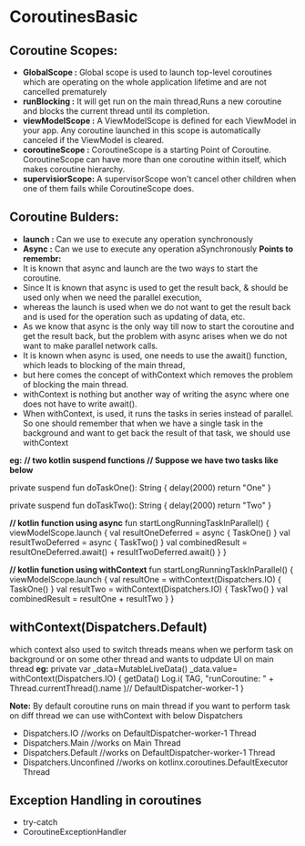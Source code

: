 # CoroutinesBasic
## Coroutine Scopes:
* __GlobalScope :__ Global scope is used to launch top-level coroutines which are operating on the whole application lifetime and are not cancelled prematurely
* __runBlocking :__  It will get run on the main thread,Runs a new coroutine and blocks the current thread until its completion.
* __viewModelScope :__ A ViewModelScope is defined for each ViewModel in your app. Any coroutine launched in this scope is automatically canceled if the ViewModel is cleared.
* __coroutineScope :__ CoroutineScope is a starting Point of Coroutine. CoroutineScope can have more than one coroutine within itself, which makes coroutine hierarchy. 
* __supervisiorScope:__ A supervisorScope won't cancel other children when one of them fails while CoroutineScope does.

## Coroutine Bulders:
* __launch :__ Can we use to execute any operation synchronously
* __Async  :__ Can we use to execute any operation aSynchronously
__Points to remembr:__
* It is known that async and launch are the two ways to start the coroutine. 
* Since It is known that async is used to get the result back, & should be used only when we need the parallel execution,
* whereas the launch is used when we do not want to get the result back and is used for the operation such as updating of data, etc.
* As we know that async is the only way till now to start the coroutine and get the result back, but the problem with async arises when we do not want to make parallel network calls.
* It is known when async is used, one needs to use the await() function, which leads to blocking of the main thread, 
* but here comes the concept of withContext which removes the problem of blocking the main thread.
* withContext is nothing but another way of writing the async where one does not have to write await(). 
* When withContext, is used, it runs the tasks in series instead of parallel. So one should remember that when we have a single task in the background and want to get back the result of that task, we should use withContext

__eg:__
__// two kotlin suspend functions
// Suppose we have two tasks like below__

private suspend fun doTaskOne(): String
{
delay(2000)
return "One"
}

private suspend fun doTaskTwo(): String
{
delay(2000)
return "Two"
}

 

__// kotlin function using async__
fun startLongRunningTaskInParallel() 
{
  viewModelScope.launch 
  {
    val resultOneDeferred = async { TaskOne() }
    val resultTwoDeferred = async { TaskTwo() }
    val combinedResult = resultOneDeferred.await() + resultTwoDeferred.await()
  }
}

__// kotlin function using withContext__
fun startLongRunningTaskInParallel()
{
viewModelScope.launch
{
	val resultOne = withContext(Dispatchers.IO) { TaskOne() }
	val resultTwo = withContext(Dispatchers.IO) { TaskTwo() }
	val combinedResult = resultOne + resultTwo
}
}

   
## withContext(Dispatchers.Default) 
which context also used to switch threads means when we perform task on background or on some other thread and wants to udpdate UI on main thread
__eg:__
private var _data=MutableLiveData<Int>()
_data.value= withContext(Dispatchers.IO)
{
getData()
 Log.i(
 TAG,
 "runCoroutine: " + Thread.currentThread().name
)// DefaultDispatcher-worker-1
 }
 
 __Note:__ By default coroutine runs on main thread if you want to perform task on diff thread we can use withContext with below Dispatchers 
* Dispatchers.IO //works on DefaultDispatcher-worker-1 Thread 
* Dispatchers.Main //works on Main Thread 
* Dispatchers.Default //works on DefaultDispatcher-worker-1 Thread 
* Dispatchers.Unconfined //works on kotlinx.coroutines.DefaultExecutor Thread 

## Exception Handling in coroutines
* try-catch
* CoroutineExceptionHandler




